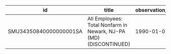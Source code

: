 | id                     | title                                                             | observation_start   | observation_end   |
|------------------------|-------------------------------------------------------------------|---------------------|-------------------|
| SMU34350840000000001SA | All Employees: Total Nonfarm in Newark, NJ-PA (MD) (DISCONTINUED) | 1990-01-01          | 2017-01-01        |